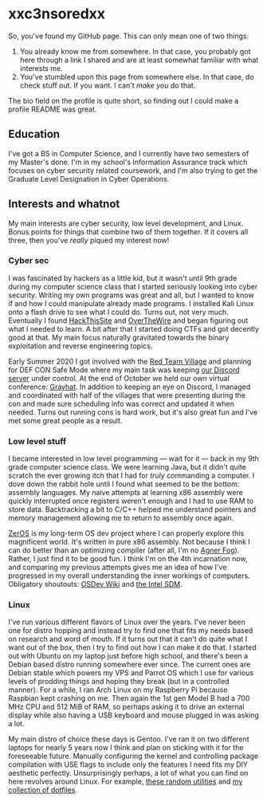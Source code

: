 # xxc3nsoredxx

So, you've found my GitHub page.
This can only mean one of two things:

 1. You already know me from somewhere. In that case, you probably got here through a link I shared and are at least somewhat familiar with what interests me.
 2. You've stumbled upon this page from somewhere else. In that case, do check stuff out. If you want. I can't _make you_ do that.

The bio field on the profile is quite short, so finding out I could make a profile README was great.

## Education
I've got a BS in Computer Science, and I currently have two semesters of my Master's done.
I'm in my school's Information Assurance track which focuses on cyber security related coursework, and I'm also trying to get the Graduate Level Designation in Cyber Operations.

## Interests and whatnot
My main interests are cyber security, low level development, and Linux.
Bonus points for things that combine two of them together.
If it covers all three, then you've _really_ piqued my interest now!

### Cyber sec
I was fascinated by hackers as a little kid, but it wasn't until 9th grade during my computer science class that I started seriously looking into cyber security.
Writing my own programs was great and all, but I wanted to know if and how I could manipulate already made programs.
I installed Kali Linux onto a flash drive to see what I could do.
Turns out, not very much.
Eventually I found [HackThisSite][hts] and [OverTheWire][otw] and began figuring out what I needed to learn.
A bit after that I started doing CTFs and got decently good at that.
My main focus naturally gravitated towards the binary exploitation and reverse engineering topics.

Early Summer 2020 I got involved with the [Red Team Village][rtv] and planning for DEF CON Safe Mode where my main task was keeping [our Discord server][rtv discord] under control.
At the end of October we held our own virtual conference: [Grayhat][grayhat site].
In addition to keeping an eye on Discord, I managed and coordinated with half of the villages that were presenting during the con and made sure scheduling info was correct and updated it when needed.
Turns out running cons is hard work, but it's also great fun and I've met some great people as a result.

### Low level stuff
I became interested in low level programming &mdash; wait for it &mdash; back in my 9th grade computer science class.
We were learning Java, but it didn't quite scratch the ever growing itch that I had for _truly_ commanding a computer.
I dove down the rabbit hole until I found what seemed to be the bottom: assembly languages.
My naive attempts at learning x86 assembly were quickly interrupted once registers weren't enough and I had to use RAM to store data.
Backtracking a bit to C/C++ helped me understand pointers and memory management allowing me to return to assembly once again.

[ZerOS][zeros] is my long-term OS dev project where I can properly explore this magnificent world.
It's written in pure x86 assembly.
Not because I think I can do better than an optimizing compiler (after all, I'm no [Agner Fog][agner]).
Rather, I just find it to be good fun.
I think I'm on the 4th incarnation now, and comparing my previous attempts gives me an idea of how I've progressed in my overall understanding the inner workings of computers.
Obligatory shoutouts: [OSDev Wiki][osdev wiki] and [the Intel SDM][intel sdm].

### Linux
I've run various different flavors of Linux over the years.
I've never been one for distro hopping and instead try to find one that fits my needs based on research and word of mouth.
If it turns out that it can't do quite what I want out of the box, then I try to find out how I can make it do that.
I started out with Ubuntu on my laptop just before high school, and there's been a Debian based distro running somewhere ever since.
The current ones are Debian stable which powers my VPS and Parrot OS which I use for various levels of prodding things and hoping they break (but in a controlled manner).
For a while, I ran Arch Linux on my Raspberry Pi because Raspbian kept crashing on me.
Then again the 1st gen Model B had a 700 MHz CPU and 512 MiB of RAM, so perhaps asking it to drive an external display while also having a USB keyboard and mouse plugged in was asking a lot.

My main distro of choice these days is Gentoo.
I've ran it on two different laptops for nearly 5 years now I think and plan on sticking with it for the foreseeable future.
Manually configuring the kernel and controlling package compilation with USE flags to include only the features I need fits my DIY aesthetic perfectly.
Unsurprisingly perhaps, a lot of what you can find on here revolves around Linux.
For example, [these random utilities][misc-utils] and [my collection of dotfiles][dotfiles].


<!-- link refs -->
<!-- interests and whatnot/cyber sec -->
[hts]:https://www.hackthissite.org
[otw]:https://overthewire.org/wargames

[rtv]:https://redteamvillage.io
[rtv discord]:https://discord.gg/redteamvillage
[grayhat site]:https://grayhat.co

<!-- interests and whatnot/low level stuff -->
[zeros]:https://github.com/xxc3nsoredxx/zeros
[agner]:https://agner.org/optimize
[osdev wiki]:https://wiki.osdev.org
[intel sdm]:https://software.intel.com/content/www/us/en/develop/articles/intel-sdm.html#combined

<!-- interests and whatnot/linux -->
[misc-utils]:https://github.com/xxc3nsoredxx/misc-utils
[dotfiles]:https://github.com/xxc3nsoredxx/dotfiles
